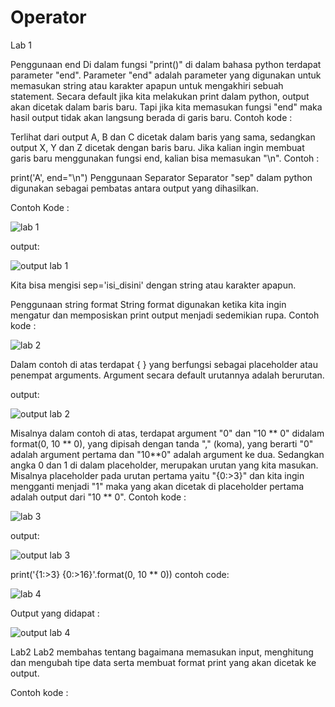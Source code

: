 # Operator
Lab 1

Penggunaan end
Di dalam fungsi "print()" di dalam bahasa python terdapat parameter "end". Parameter "end" adalah parameter yang digunakan untuk memasukan string atau karakter apapun untuk mengakhiri sebuah statement. Secara default jika kita melakukan print dalam python, output akan dicetak dalam baris baru. Tapi jika kita memasukan fungsi "end" maka hasil output tidak akan langsung berada di garis baru. Contoh kode :

Terlihat dari output A, B dan C dicetak dalam baris yang sama, sedangkan output X, Y dan Z dicetak dengan baris baru. Jika kalian ingin membuat garis baru menggunakan fungsi end, kalian bisa memasukan "\n".
Contoh :

print('A', end="\n") 
Penggunaan Separator
Separator "sep" dalam python digunakan sebagai pembatas antara output yang dihasilkan.

Contoh Kode :

![lab 1](https://user-images.githubusercontent.com/56498195/68079013-87a43f00-fe14-11e9-9f46-ae015db79d90.PNG)

output:

![output lab 1](https://user-images.githubusercontent.com/56498195/68079024-d9e56000-fe14-11e9-81e6-103b8817e8b9.PNG)


Kita bisa mengisi sep='isi_disini' dengan string atau karakter apapun.

Penggunaan string format
String format digunakan ketika kita ingin mengatur dan memposiskan print output menjadi sedemikian rupa.
Contoh kode :

![lab 2](https://user-images.githubusercontent.com/56498195/68079043-30eb3500-fe15-11e9-95fa-7a46b1171af3.PNG)



Dalam contoh di atas terdapat { } yang berfungsi sebagai placeholder atau penempat arguments. Argument secara default urutannya adalah berurutan.

output:


![output lab 2](https://user-images.githubusercontent.com/56498195/68079061-917a7200-fe15-11e9-8d09-b927762b0b19.PNG)



Misalnya dalam contoh di atas, terdapat argument "0" dan "10 ** 0" didalam format(0, 10 ** 0), yang dipisah dengan tanda "," (koma), yang berarti "0" adalah argument pertama dan "10**0" adalah argument ke dua. Sedangkan angka 0 dan 1 di dalam placeholder, merupakan urutan yang kita masukan. Misalnya placeholder pada urutan pertama yaitu "{0:>3}" dan kita ingin mengganti menjadi "1" maka yang akan dicetak di placeholder pertama adalah output dari "10 ** 0". Contoh kode :


![lab 3](https://user-images.githubusercontent.com/56498195/68079080-05b51580-fe16-11e9-9d52-7682bf724b45.PNG)


output:


![output lab 3](https://user-images.githubusercontent.com/56498195/68079082-0e0d5080-fe16-11e9-97af-75d011a93382.PNG)

print('{1:>3} {0:>16}'.format(0, 10 ** 0))
contoh code:


![lab 4](https://user-images.githubusercontent.com/56498195/68079083-182f4f00-fe16-11e9-9e5d-b60710b55c89.PNG)



Output yang didapat :


![output lab 4](https://user-images.githubusercontent.com/56498195/68079089-1feef380-fe16-11e9-9e9b-49066be55303.PNG)



Lab2
Lab2 membahas tentang bagaimana memasukan input, menghitung dan mengubah tipe data serta membuat format print yang akan dicetak ke output.

Contoh kode :




